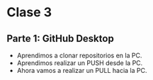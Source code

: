 # Clase 3

## Parte 1: GitHub Desktop

- Aprendimos a clonar repositorios en la PC.
- Aprendimos realizar un PUSH desde la PC.
- Ahora vamos a realizar un PULL hacia la PC.
